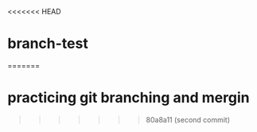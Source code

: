 <<<<<<< HEAD
# branch-test
=======
# practicing git branching and mergin
>>>>>>> 80a8a11 (second commit)
